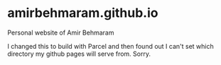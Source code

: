 # amirbehmaram.github.io

Personal website of Amir Behmaram

I changed this to build with Parcel and then found out I can't set which directory my github pages will serve from. Sorry.

